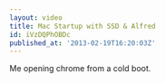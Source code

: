 ```yaml
---
layout: video
title: Mac Startup with SSD & Alfred
id: iVzDQPhOBDc
published_at: '2013-02-19T16:20:03Z'
---
```

Me opening chrome from a cold boot.